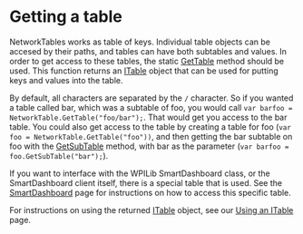 # Getting a table
NetworkTables works as table of keys. Individual table objects can be accesed by their paths, and tables can have both subtables and values.
In order to get access to these tables, the static [GetTable](xref:NetworkTables.NetworkTable.GetTable(System.String)) method should be used. 
This function returns an [ITable](xref:NetworkTables.Tables.ITable) object that can be used for putting keys and values into the table.

By default, all characters are separated by the `/` character. So if you wanted a table called bar, which was a subtable of foo, you would call
`var barfoo = NetworkTable.GetTable("foo/bar");`. That would get you access to the bar table. You could also get access to the table by 
creating a table for foo (`var foo = NetworkTable.GetTable("foo"))`, and then getting the bar subtable on foo with the 
[GetSubTable](xref:NetworkTables.Tables.ITable.GetSubTable(System.String)) method, with bar as the parameter (`var barfoo = foo.GetSubTable("bar");`).

If you want to interface with the WPILib SmartDashboard class, or the SmartDashboard client itself, there is a special table that is used.
See the [SmartDashboard](smartdashboard.md) page for instructions on how to access this specific table.

For instructions on using the returned [ITable](xref:NetworkTables.Tables.ITable) object, see our [Using an ITable](usingtable.md) page.